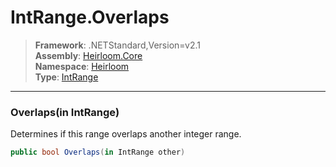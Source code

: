 # IntRange.Overlaps

> **Framework**: .NETStandard,Version=v2.1  
> **Assembly**: [Heirloom.Core][0]  
> **Namespace**: [Heirloom][0]  
> **Type**: [IntRange][1]  

--------------------------------------------------------------------------------

### Overlaps(in IntRange)

Determines if this range overlaps another integer range.

```cs
public bool Overlaps(in IntRange other)
```

[0]: ..\Heirloom.Core.md
[1]: Heirloom.IntRange.md
